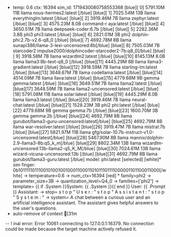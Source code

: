 * temp: 0.6 ctx: 16394 sim_id: 1719430080758553368
[blue][ 0] 5791.10M 11B   llama              nous-hermes2:latest             [/blue]
[blue][ 1] 7025.54M 13B   llama              everythinglm:latest             [/blue]
[blue][ 2] 3919.46M 7B    llama              zephyr:latest                   [/blue]
[blue][ 3] 4575.23M 8.0B  command-r          aya:latest                      [/blue]
[blue][ 4] 3650.51M 7B    llama              deepseek-coder:6.7b             [/blue]
[blue][ 5] 2282.36M 3.8B  phi3               phi3:latest                     [/blue]
[blue][ 6] 2821.01M 3B    phi2               dolphin-phi:2.7b-v2.6-q8_0      [/blue]
[blue][ 7] 4692.78M 8B    llama              sunapi386/llama-3-lexi-uncensored:8b[/blue]
[blue][ 8] 7505.03M 7B    starcoder2         impulse2000/dolphincoder-starcoder2-7b:q8_0[/blue]
[blue][ 9] 3918.58M 7B    llama              wizardlm2:latest                [/blue]
[blue][10] 8145.13M 8.0B  llama              llama3:8b-text-q8_0             [/blue]
[blue][11] 4445.29M 8B    llama              llama3-gradient:latest          [/blue]
[blue][12] 3918.59M 7B    llama              starling-lm:latest              [/blue]
[blue][13] 3648.67M 7B    llama              codellama:latest                [/blue]
[blue][14] 4514.09M 7B    llama              llava:latest                    [/blue]
[blue][15] 4779.68M 9B    gemma              gemma:latest                    [/blue]
[blue][16] 3649.51M 7B    llama              llama2:latest                   [/blue]
[blue][17] 3648.59M 7B    llama              llama2-uncensored:latest        [/blue]
[blue][18] 5791.08M 11B   llama              solar:latest                    [/blue]
[blue][19] 4445.29M 8.0B  llama              llama3:latest                   [/blue]
[blue][20] 3919.46M 7B    llama              neural-chat:latest              [/blue]
[blue][21] 1528.23M 3B    phi2               phi:latest                      [/blue]
[blue][22] 4779.68M 9B    gemma              gemma:7b                        [/blue]
[blue][23] 1600.70M 3B    gemma              gemma:2b                        [/blue]
[blue][24] 4692.79M 8B    llama              gurubot/llama3-guru-uncensored:latest[/blue]
[blue][25] 4692.79M 8B    llama              war-resolver:latest             [/blue]
[blue][26] 3919.47M 7B    llama              mistral:7b                      [/blue]
[blue][27] 5821.97M 11B   llama              gfg/solar-10.7b-instruct-v1.0-uncensored:latest[/blue]
[blue][28] 5467.90M 8B    llama              mannix/dolphin-2.9-llama3-8b:q5_k_m[/blue]
[blue][29] 8802.34M 13B   llama              wizardlm-uncensored:13b-llama2-q5_K_M[/blue]
[blue][30] 7024.61M 13B   llama              wizard-vicuna-uncensored:13b    [/blue]
[blue][31] 4692.79M 8B    llama              gurubot/llama3-guru:latest      [/blue]
 model: phi:latest [selected]
[white]* sim finger: 0b1011111011100101001001000110001101011101111000001101100011000[/white]
	-> temperature=0.6
	-> num_ctx=16394
[red]	* family=phi2
	-> parameter_size=3B
	-> quantization_level=Q4_0
	-> families=['phi2']
	-> template=                {{ if .System }}System: {{ .System }}{{ end }}
                User: {{ .Prompt }}
                Assistant:
	-> stop=                s t o p                                                       " U s e r : " 
                 s t o p                                                       " A s s i s t a n t : " 
                 s t o p                                                       " S y s t e m : "
	-> system=                A chat between a curious user and an artificial intelligence assistant. The assistant gives helpful answers to the user's questions.
* auto-remove of context
[31m

--
! inal error: Error 10061 connecting to 127.0.0.1:16379. No connection could be made because the target machine actively refused it.

<!-- 3A6F368F -->